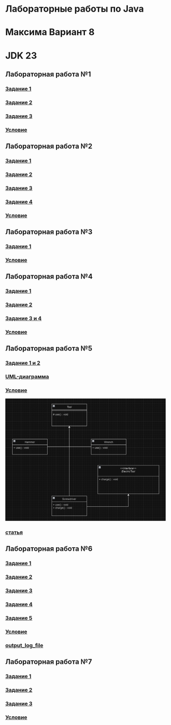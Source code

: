 # Лабораторные работы по Java
# Максима Вариант 8
# JDK 23

## Лабораторная работа №1

### [Задание 1](Laba1/Number1.java)
### [Задание 2](Laba1/Number2.java)
### [Задание 3](Laba1/Number3.java)
### [Условие](Laba1/Laba1.docx)

## Лабораторная работа №2

### [Задание 1](Laba2/Laba2Number1.java)
### [Задание 2](Laba2/Laba2Number2.java)
### [Задание 3](Laba2/Laba2Number3.java)
### [Задание 4](Laba2/Laba2Number4.java)
### [Условие](Laba2/Java_2.docx)


## Лабораторная работа №3

### [Задание 1](Laba3/Laba3Number1.java)
### [Условие](Laba3/Java_3.docx)


## Лабораторная работа №4

### [Задание 1](Laba4/Laba4Number1.java)
### [Задание 2](Laba4/Laba4Number2.java)
### [Задание 3 и 4](Laba4/Laba4Number3and4.java)
### [Условие](Laba4/Java_4.docx)


## Лабораторная работа №5

### [Задание 1 и 2](Laba5/Laba5Number1and2.java)
### [UML-диаграмма](Laba5/uml_diagram.html)
### [Условие](Laba5/Java_5.docx)
![img.png](Laba5/uml_diagram.png)
### [статья](https://habr.com/ru/articles/150041/)


## Лабораторная работа №6

### [Задание 1](Laba6/Laba6Number1.java)
### [Задание 2](Laba6/Laba6Number2.java)
### [Задание 3](Laba6/Laba6Number3.java)
### [Задание 4](Laba6/Laba6Number4.java)
### [Задание 5](Laba6/Laba6Number5.java)
### [Условие](Laba6/Java_6.docx)
### [output_log_file](input_log.txt)


## Лабораторная работа №7

### [Задание 1](Laba7/Laba7Number1.java)
### [Задание 2](Laba7/Laba7Number2.java)
### [Задание 3](Laba7/Laba7Number3.java)
### [Условие](Laba7/Java_7.docx)

